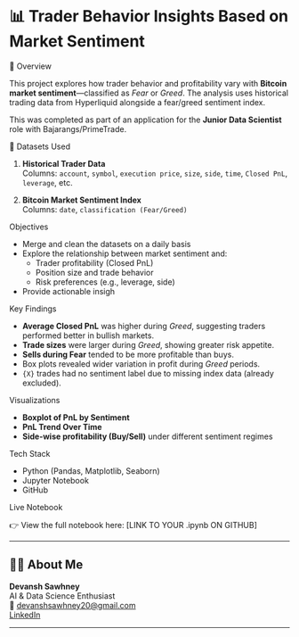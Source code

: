 # 📊 Trader Behavior Insights Based on Market Sentiment

📌 Overview

This project explores how trader behavior and profitability vary with **Bitcoin market sentiment**—classified as *Fear* or *Greed*. The analysis uses historical trading data from Hyperliquid alongside a fear/greed sentiment index.

This was completed as part of an application for the **Junior Data Scientist** role with Bajarangs/PrimeTrade.


📁 Datasets Used

1. **Historical Trader Data**  
   Columns: `account`, `symbol`, `execution price`, `size`, `side`, `time`, `Closed PnL`, `leverage`, etc.

2. **Bitcoin Market Sentiment Index**  
   Columns: `date`, `classification (Fear/Greed)`

Objectives

- Merge and clean the datasets on a daily basis
- Explore the relationship between market sentiment and:
  - Trader profitability (Closed PnL)
  - Position size and trade behavior
  - Risk preferences (e.g., leverage, side)
- Provide actionable insigh

Key Findings

- **Average Closed PnL** was higher during *Greed*, suggesting traders performed better in bullish markets.
- **Trade sizes** were larger during *Greed*, showing greater risk appetite.
- **Sells during Fear** tended to be more profitable than buys.
- Box plots revealed wider variation in profit during *Greed* periods.
- `{X}` trades had no sentiment label due to missing index data (already excluded).
 
Visualizations

- **Boxplot of PnL by Sentiment**
- **PnL Trend Over Time**
- **Side-wise profitability (Buy/Sell)** under different sentiment regimes

Tech Stack

- Python (Pandas, Matplotlib, Seaborn)
- Jupyter Notebook
- GitHub
 
Live Notebook

👉 View the full notebook here: [LINK TO YOUR .ipynb ON GITHUB]

---

## 🙋‍♂️ About Me

**Devansh Sawhney**  
AI & Data Science Enthusiast  
📧 devanshsawhney20@gmail.com  
[LinkedIn](https://www.linkedin.com/in/devansh-sawhney-77a69121b/)

---
